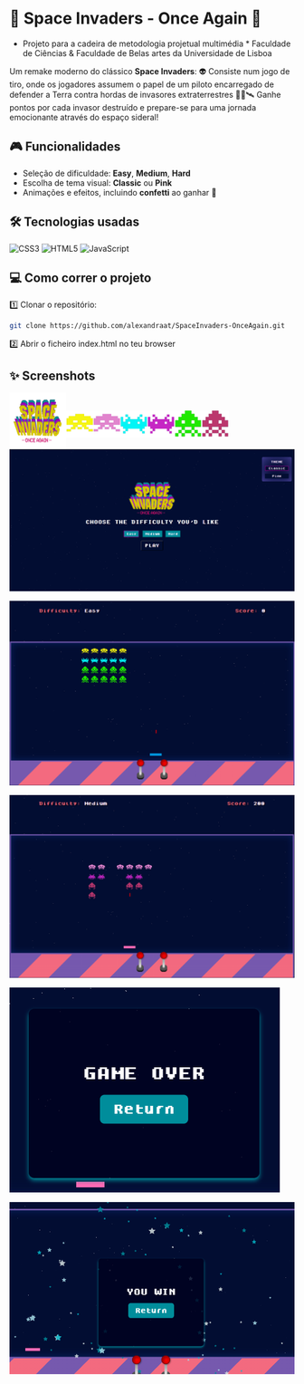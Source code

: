 # 🚀 Space Invaders - Once Again 👾
* Projeto para a cadeira de metodologia projetual multimédia *
Faculdade de Ciências & Faculdade de Belas artes da Universidade de Lisboa

Um remake moderno do clássico **Space Invaders**:
👽 Consiste num jogo de tiro, onde os jogadores assumem o papel de um piloto encarregado de defender a Terra contra hordas de invasores extraterrestres
👩‍🚀🛰 Ganhe pontos por cada invasor destruído e prepare-se para uma jornada emocionante através do espaço sideral! 


## 🎮 Funcionalidades
- Seleção de dificuldade: **Easy**, **Medium**, **Hard**
- Escolha de tema visual: **Classic** ou **Pink**
- Animações e efeitos, incluindo **confetti** ao ganhar 🎊

## 🛠 Tecnologias usadas
![CSS3](https://img.shields.io/badge/css3-%231572B6.svg?style=for-the-badge&logo=css3&logoColor=white) ![HTML5](https://img.shields.io/badge/html5-%23E34F26.svg?style=for-the-badge&logo=html5&logoColor=white) ![JavaScript](https://img.shields.io/badge/javascript-%23323330.svg?style=for-the-badge&logo=javascript&logoColor=%23F7DF1E)

## 💻 Como correr o projeto

1️⃣ Clonar o repositório:
```bash
git clone https://github.com/alexandraat/SpaceInvaders-OnceAgain.git
```
2️⃣ Abrir o ficheiro index.html no teu browser

## ✨ Screenshots
<a href="url"><img src="./assets/img/logo.png" align="left" height="100" width="100" ></a> <br>  

<a href="url"><img src="./assets/img/large2.png" align="left" height="48" width="48" ></a> <a href="url"><img src="./assets/img/large2rosa.png" align="left" height="48" width="48" ></a>
<a href="url"><img src="./assets/img/medium2.png" align="left" height="48" width="48" ></a> <a href="url"><img src="./assets/img/medium2rosa.png" align="left" height="48" width="48" ></a>
<a href="url"><img src="./assets/img/small2.png" align="left" height="48" width="48" ></a> <a href="url"><img src="./assets/img/small2rosa.png" align="left" height="48" width="48" ></a>  
<br>

<a href="url"><img src="./prints/inicio.png"></a>  

<a href="url"><img src="./prints/jogarr.png"></a>  

<a href="url"><img src="./prints/pink.png"  ></a>  

<a href="url"><img src="./prints/gameover.png"  ></a>  

<a href="url"><img src="./prints/win.png"></a>  
